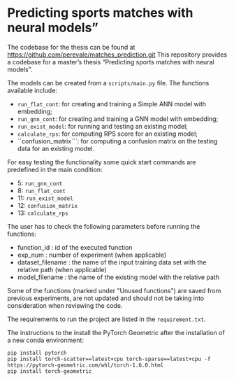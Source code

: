 # Predicting sports matches with neural models”
The codebase for the thesis can be found at <https://github.com/perevale/matches_prediction.git>
This repository provides a codebase for a master’s thesis “Predicting sports matches with neural models”.

The models can be created from a ```scripts/main.py``` file. 
The functions available include:

 - ```run_flat_cont```: for creating and training a Simple ANN model with embedding;
 - ```run_gnn_cont```: for creating and training a GNN model with embedding;
 - ```run_exist_model```: for running and testing an existing model;
 - ```calculate_rps```: for computing RPS score for an existing model;
 - ``confusion_matrix```: for computing a confusion matrix on the testing data for an existing model.

For easy testing the functionality some quick start commands are predefined in the main condition:
 - 5: ```run_gnn_cont```
 - 8: ```run_flat_cont```
 - 11: ```run_exist_model```
 - 12: ```confusion_matrix```
 - 13: ```calculate_rps```


The user has to check the following parameters before running the functions:

 - function_id : id of the executed function 
 - exp_num : number of experiment (when applicable)
 - dataset_filename : the name of the input training data set with the relative path (when applicable)   
 - model_filename : the name of the existing model with the relative path


Some of the functions (marked under "Unused functions") are saved from previous experiments, are not updated and should not be taking into consideration when reviewing the code.

The requirements to run the project are listed in the ```requirement.txt```.

The instructions to the install the PyTorch Geometric after the installation of a new conda environment:

    pip install pytorch  
    pip install torch-scatter==latest+cpu torch-sparse==latest+cpu -f https://pytorch-geometric.com/whl/torch-1.6.0.html  
    pip install torch-geometric

